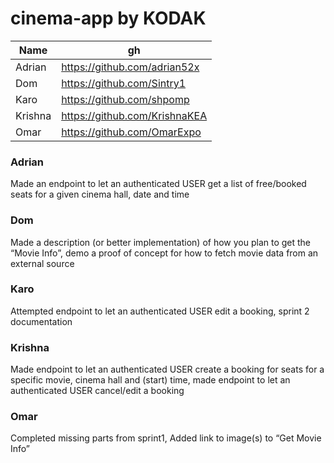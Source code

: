 # cinema-app by KODAK


|  Name | gh  
|---|---|
|Adrian|https://github.com/adrian52x|
|Dom|https://github.com/Sintry1|
|Karo|https://github.com/shpomp|
|Krishna|https://github.com/KrishnaKEA|
|Omar|https://github.com/OmarExpo|


### Adrian
Made an endpoint to let an authenticated USER get a list of free/booked seats for a given cinema hall, date and time

### Dom
Made a description (or better implementation) of how you plan to get the “Movie Info”, demo a proof of concept for how to fetch movie data from an external source

### Karo
Attempted endpoint to let an authenticated USER edit a booking, sprint 2 documentation

### Krishna
Made endpoint to let an authenticated USER create a booking for seats for a specific movie, cinema hall and (start) time, made endpoint to let an authenticated USER cancel/edit a booking

### Omar
Completed missing parts from sprint1, Added link to image(s) to “Get Movie Info”


